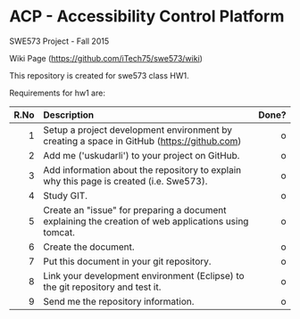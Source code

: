 # ACP - Accessibility Control Platform

SWE573 Project - Fall 2015

Wiki Page (https://github.com/iTech75/swe573/wiki)

This repository is created for swe573 class HW1. 

Requirements for hw1 are:

| R.No | Description                                                                 | Done? |
|-----:|:----------------------------------------------------------------------------|------:|
|1     | Setup a project development environment by creating a space in GitHub (https://github.com)          | o |
|2     | Add me ('uskudarli') to your project on GitHub.                                                     | o |
|3     | Add information about the repository to explain why this page is created (i.e. Swe573).             | o |
|4     | Study GIT.                                                                                          | o |
|5     | Create an "issue" for preparing a document explaining the creation of web applications using tomcat.| o |
|6     | Create the document.                                                                                | o |
|7     | Put this document in your git repository.                                                           | o |
|8     | Link your development environment (Eclipse) to the git repository and test it.                      | o |
|9     | Send me the repository information.                                                                 | o |
